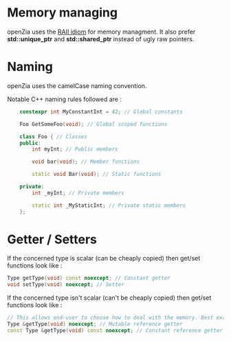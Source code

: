 # Memory managing
openZia uses the [RAII idiom](https://en.wikipedia.org/wiki/Resource_acquisition_is_initialization) for memory managment. It also prefer **std::unique_ptr** and **std::shared_ptr** instead of ugly raw pointers.

# Naming
openZia uses the camelCase naming convention.

Notable C++ naming rules followed are :
```C++
    constexpr int MyConstantInt = 42; // Global constants

    Foo GetSomeFoo(void); // Global scoped functions

    class Foo { // Classes
    public:
        int myInt; // Public members

        void bar(void); // Member functions

        static void Bar(void); // Static functions

    private:
        int _myInt; // Private members

        static int _MyStaticInt; // Private static members
    };
```

# Getter / Setters
If the concerned type is scalar (can be cheaply copied) then get/set functions look like :
```C++
Type getType(void) const noexcept; // Constant getter
void setType(void) noexcept; // Setter
```

If the concerned type isn't scalar (can't be cheaply copied) then get/set functions look like :
```C++
// This allows end-user to choose how to deal with the memory. Best example is copy vs move semantics.
Type &getType(void) noexcept; // Mutable reference getter
const Type &getType(void) const noexcept; // Constant reference getter
```
